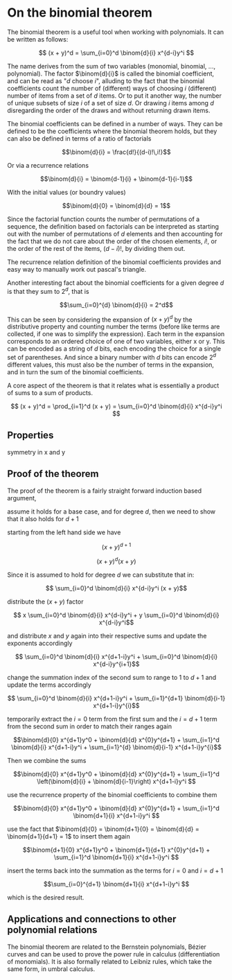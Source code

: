 ﻿# On the binomial theorem

The binomial theorem is a useful tool when working with polynomials.
It can be written as follows:

$$ (x + y)^d = \sum_{i=0}^d  \binom{d}{i} x^{d-i}y^i $$

The name derives from the sum of two variables (monomial, binomial, ..., polynomial).
The factor $\binom{d}{i}$ is called the binomial coefficient, and can be read as "$d$ choose $i$",
alluding to the fact that the binomial coefficients count the number of (different) ways 
of choosing $i$ (different) number of items from a set of $d$ items. Or to put it another way,
the number of unique subsets of size $i$ of a set of size $d$. Or drawing $i$ items among $d$
disregarding the order of the draws and without returning drawn items.

The binomial coefficients can be defined in a number of ways.
They can be defined to be the coefficients where the binomial theorem holds,
but they can also be defined in terms of a ratio of factorials

$$\binom{d}{i} = \frac{d!}{(d-i)!\,i!}$$

Or via a recurrence relations

$$\binom{d}{i} = \binom{d-1}{i} + \binom{d-1}{i-1}$$

With the initial values (or boundry values)

$$\binom{d}{0} = \binom{d}{d} = 1$$

Since the factorial function counts the number of permutations of a sequence,
the definition based on factorials can be interpreted as starting out with the number of
permutations of $d$ elements and then accounting for the fact that we do not care about the
order of the chosen elements, $i!$, or the order of the rest of the items, $(d-i)!$, 
by dividing them out.

The recurrence relation definition of the binomial coefficients provides and easy way to
manually work out pascal's triangle.

Another interesting fact about the binomial coefficients for a given degree $d$ is that they sum to 
$2^d$, that is

$$\sum_{i=0}^{d} \binom{d}{i} = 2^d$$

This can be seen by considering the expansion of $(x + y)^d$ by the distributive property
and counting number the terms (before like terms are collected, if one was to simplify the expression).
Each term in the expansion corresponds to an ordered choice of one of two variables, either x or y.
This can be encoded as a string of $d$ bits, each encoding the choice for a single set of parentheses.
And since a binary number with $d$ bits can encode $2^d$ different values, this must also be the number
of terms in the expansion, and in turn the sum of the binomial coefficients.




A core aspect of the theorem is that it relates what is essentially a product of sums
to a sum of products.

$$ (x + y)^d = \prod_{i=1}^d (x + y)  = \sum_{i=0}^d  \binom{d}{i} x^{d-i}y^i $$



## Properties
symmetry in x and y

## Proof of the theorem

The proof of the theorem is a fairly straight forward induction based argument,

assume it holds for a base case, and for degree $d$, then we need to show that it also holds for $d+1$

starting from the left hand side we have

$$(x + y)^{d+1}$$

$$(x + y)^{d} (x + y)$$

Since it is assumed to hold for degree $d$ we can substitute that in:

$$ \sum_{i=0}^d  \binom{d}{i} x^{d-i}y^i (x + y)$$

distribute the $(x+y)$ factor 

$$ x \sum_{i=0}^d  \binom{d}{i} x^{d-i}y^i + y \sum_{i=0}^d  \binom{d}{i} x^{d-i}y^i$$

and distribute $x$ and $y$ again into their respective sums and update the exponents accordingly

$$ \sum_{i=0}^d  \binom{d}{i} x^{d+1-i}y^i + \sum_{i=0}^d  \binom{d}{i} x^{d-i}y^{i+1}$$

change the summation index of the second sum to range to $1$ to ${d+1}$ and update the terms accordingly

$$ \sum_{i=0}^d  \binom{d}{i} x^{d+1-i}y^i + \sum_{i=1}^{d+1}  \binom{d}{i-1} x^{d+1-i}y^{i}$$

temporarily extract the $i=0$ term from the first sum and the $i=d+1$ term from the second sum
in order to match their ranges again

$$\binom{d}{0} x^{d+1}y^0 + \binom{d}{d} x^{0}y^{d+1} + \sum_{i=1}^d  \binom{d}{i} x^{d+1-i}y^i + \sum_{i=1}^{d}  \binom{d}{i-1} x^{d+1-i}y^{i}$$

Then we combine the sums

$$\binom{d}{0} x^{d+1}y^0 + \binom{d}{d} x^{0}y^{d+1} +  \sum_{i=1}^d  \left(\binom{d}{i} + \binom{d}{i-1}\right) x^{d+1-i}y^i $$

use the recurrence property of the binomial coefficients to combine them

$$\binom{d}{0} x^{d+1}y^0 + \binom{d}{d} x^{0}y^{d+1} +  \sum_{i=1}^d  \binom{d+1}{i} x^{d+1-i}y^i $$

use the fact that $\binom{d}{0} = \binom{d+1}{0} = \binom{d}{d} = \binom{d+1}{d+1} = 1$ to insert them again

$$\binom{d+1}{0} x^{d+1}y^0 + \binom{d+1}{d+1} x^{0}y^{d+1} +  \sum_{i=1}^d  \binom{d+1}{i} x^{d+1-i}y^i $$

insert the terms back into the summation as the terms for $i=0$ and $i=d+1$

$$\sum_{i=0}^{d+1}  \binom{d+1}{i} x^{d+1-i}y^i $$

which is the desired result.

## Applications and connections to other polynomial relations

The binomial theorem are related to the Bernstein polynomials, Bézier curves and
can be used to prove the power rule in calculus (differentiation of monomials).
It is also formally related to Leibniz rules, which take the same form, in umbral calculus.


